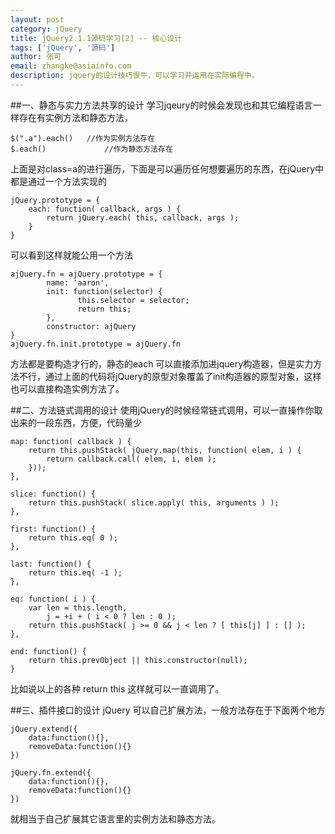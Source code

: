 ```yaml
---
layout: post
category: jQuery
title: jQuery2.1.1源码学习[2] -- 核心设计
tags: ['jQuery', '源码']
author: 张可
email: zhangke@asiainfo.com
description: jquery的设计技巧很牛，可以学习并运用在实际编程中。
---
```

##一、静态与实力方法共享的设计
学习jqeury的时候会发现也和其它编程语言一样存在有实例方法和静态方法，

	$(".a").each()   //作为实例方法存在
	$.each()             //作为静态方法存在
上面是对class=a的进行遍历，下面是可以遍历任何想要遍历的东西，在jQuery中都是通过一个方法实现的

	jQuery.prototype = {
	    each: function( callback, args ) {
	        return jQuery.each( this, callback, args );
	    }
	}
可以看到这样就能公用一个方法

	ajQuery.fn = ajQuery.prototype = {
	        name: 'aaron',
	        init: function(selector) {
	               this.selector = selector;
	               return this;
	        },
	        constructor: ajQuery
	}
	ajQuery.fn.init.prototype = ajQuery.fn

方法都是要构造才行的，静态的each 可以直接添加进jquery构造器，但是实力方法不行，通过上面的代码将jQuery的原型对象覆盖了init构造器的原型对象，这样也可以直接构造实例方法了。

##二、方法链式调用的设计
使用jQuery的时候经常链式调用，可以一直操作你取出来的一段东西，方便，代码量少

	map: function( callback ) {
		return this.pushStack( jQuery.map(this, function( elem, i ) {
			return callback.call( elem, i, elem );
		}));
	},

	slice: function() {
		return this.pushStack( slice.apply( this, arguments ) );
	},

	first: function() {
		return this.eq( 0 );
	},

	last: function() {
		return this.eq( -1 );
	},

	eq: function( i ) {
		var len = this.length,
			j = +i + ( i < 0 ? len : 0 );
		return this.pushStack( j >= 0 && j < len ? [ this[j] ] : [] );
	},

	end: function() {
		return this.prevObject || this.constructor(null);
	}
比如说以上的各种 return this 这样就可以一直调用了。


##三、插件接口的设计
jQuery 可以自己扩展方法，一般方法存在于下面两个地方
	
	jQuery.extend({
	    data:function(){},
	    removeData:function(){}
	})
	
	jQuery.fn.extend({
	    data:function(){},
	    removeData:function(){}
	})
就相当于自己扩展其它语言里的实例方法和静态方法。